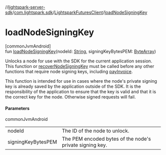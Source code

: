 //[lightspark-server-sdk](../../../index.md)/[com.lightspark.sdk](../index.md)/[LightsparkFuturesClient](index.md)/[loadNodeSigningKey](load-node-signing-key.md)

# loadNodeSigningKey

[commonJvmAndroid]\
fun [loadNodeSigningKey](load-node-signing-key.md)(nodeId: [String](https://kotlinlang.org/api/latest/jvm/stdlib/kotlin/-string/index.html), signingKeyBytesPEM: [ByteArray](https://kotlinlang.org/api/latest/jvm/stdlib/kotlin/-byte-array/index.html))

Unlocks a node for use with the SDK for the current application session. This function or [recoverNodeSigningKey](recover-node-signing-key.md) must be called before any other functions that require node signing keys, including [payInvoice](pay-invoice.md).

This function is intended for use in cases where the node's private signing key is already saved by the application outside of the SDK. It is the responsibility of the application to ensure that the key is valid and that it is the correct key for the node. Otherwise signed requests will fail.

#### Parameters

commonJvmAndroid

| | |
|---|---|
| nodeId | The ID of the node to unlock. |
| signingKeyBytesPEM | The PEM encoded bytes of the node's private signing key. |
